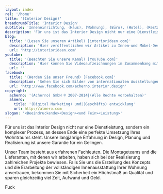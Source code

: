 ```yaml
---
layout: index
rel: '/home'
title: '(Interior Design)'
breadcrumbTitle: 'Interior Design'
subtitle: 'Inneneinrichtung, (Haus), (Wohnung), (Büro), (Hotel), (Restaurant)'
description: 'Für uns ist das Interior Design nicht nur eine Dienstleistung, sondern ein komplexer Prozess, an dessen Ende eine perfekte Umsetzung Ihres Wohntraums steht. Unsere langjährige Erfahrung in Design, Planung und Realisierung ist unsere Garantie für ein Gelingen.'
blog:
  title: '(Lesen Sie unseren Artikel) [interiorideen.com]'
  description: 'Hier veröffentlichen wir Artikel zu Innen-und Möbel-Design.'
  url: 'http://interiorideen.com'
youtube:
  title: '(Beachten Sie unsere Kanal) [YouTube.com]'
  description: 'Hier können Sie Videoaufzeichnungen im Zusammenhang mit der Innenausstattung und Einrichtung finden.'
  url: ''
facebook:
  title: '(Werden Sie unser Freund) [Facebook.com]'
  description: 'Sehen Sie sich Bilder von internationalen Ausstellungen an, kommentieren Sie unsere Projekte oder suchen Sie nach neuen.'
  url: 'http://www.facebook.com/acherno.interior.design'
copyright:
  acherno: '(Acherno) GmbH © 2007-2014|(Alle Rechte vorbehalten)'
  almero: 
    title: '(Digital Marketing) und|(Geschäfts) entwicklung'
    url: http://almero.com
slogan: '<Beeindruckende><Design><und Fein><Leistung>'
---
```

Für uns ist das Interior Design nicht nur eine Dienstleistung, sondern ein komplexer Prozess, an dessen Ende eine perfekte Umsetzung Ihres Wohntraums steht. Unsere langjährige Erfahrung in Design, Planung und Realisierung ist unsere Garantie für ein Gelingen.

Unser Team besteht aus erfahrenen Fachleuten. Die Montageteams und die Lieferanten, mit denen wir arbeiten, haben sich bei der Realisierung zahlreichen Projekte bewiesen. Falls  Sie uns die Erstellung des Konzepts und die Erarbeitung der vollständigen Innenausstattung Ihrer Wohnung anvertrauen, bekommen Sie mit Sicherheit ein Höchstmaß  an Qualität und sparen gleichzeitig viel Zeit, Aufwand und Geld.

Fuck
